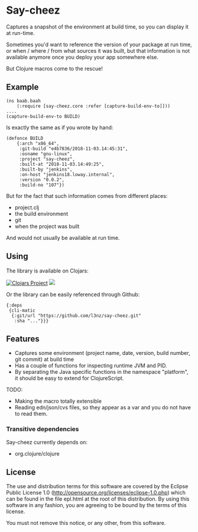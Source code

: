 # Say-cheez

Captures a snapshot of the environment at build time, so you can display it at run-time.

Sometimes you'd want to reference the version of your package
at run time, or when / where / from what sources it was built, but that information
is not available anymore once you deploy your app somewhere else. 

But Clojure macros come to the rescue!

##  Example

	(ns baab.baah
		(:require [say-cheez.core :refer [capture-build-env-to]]))
	....
	(capture-build-env-to BUILD)

Is exactly the same as if you wrote by hand:

	(defonce BUILD 
		{:arch "x86_64",
		 :git-build "e4b7836/2018-11-03.14:45:31",
		 :osname "gnu-linux",
		 :project "say-cheez",
		 :built-at "2018-11-03.14:49:25",
		 :built-by "jenkins",
		 :on-host "jenkins18.loway.internal",
		 :version "0.0.2",
		 :build-no "107"})

But for the fact that such information comes from different places: 

* project.clj
* the build environment
* git
* when the project was built

And would not usually be available at run time.


## Using

The library is available on Clojars:

[![Clojars Project](https://img.shields.io/clojars/v/say-cheez.svg)](https://clojars.org/say-cheez)
[![](https://cljdoc.xyz/badge/say-cheez)](https://cljdoc.xyz/jump/release/say-cheez)


Or the library can be easily referenced through Github:

	{:deps
	 {cli-matic
	  {:git/url "https://github.com/l3nz/say-cheez.git"
	   :sha "..."}}}


## Features

* Captures some environment (project name, date, version, build number, git commit) at build time
* Has a couple of functions for inspecting runtime JVM and PID.
* By separating the Java specific functions in the namespace "platform", it should be easy
  to extend for ClojureScript.

TODO:

* Making the macro totally extensible
* Reading edn/json/cvs files, so they appear as a var and you do not have to read them. 

### Transitive dependencies

Say-cheez currently depends on:

* org.clojure/clojure

## License

The use and distribution terms for this software are covered by the
Eclipse Public License 1.0 (http://opensource.org/licenses/eclipse-1.0.php)
which can be found in the file epl.html at the root of this distribution.
By using this software in any fashion, you are agreeing to be bound by
the terms of this license.

You must not remove this notice, or any other, from this software.
